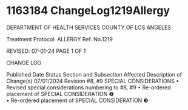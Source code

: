 # 1163184 ChangeLog1219Allergy

DEPARTMENT OF HEALTH SERVICES 
COUNTY OF LOS ANGELES 
 
Treatment Protocol:  ALLERGY  Ref. No.1219 
 
 
 
 
 
 
REVISED: 07-01-24 PAGE 1 OF 1 
 
CHANGE LOG 
 
Published 
Date 
Status Section and 
Subsection Affected 
Description of Change(s) 
07/01/2024 Revision #8, #9 
SPECIAL 
CONSIDERATIONS 
• Revised special considerations 
numbering to #8, #9 
• Re-ordered placement of 
SPECIAL CONSIDERATION ❷  
• Re-ordered placement of 
SPECIAL CONSIDERATION ❸
